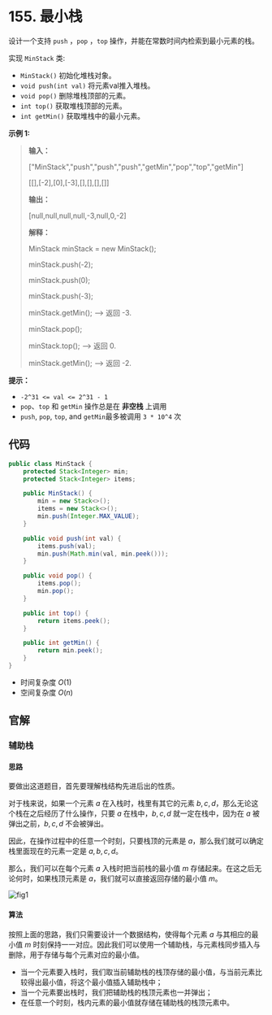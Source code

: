 # 155. 最小栈

设计一个支持 `push` ，`pop` ，`top` 操作，并能在常数时间内检索到最小元素的栈。

实现 `MinStack` 类:

*   `MinStack()` 初始化堆栈对象。
*   `void push(int val)` 将元素val推入堆栈。
*   `void pop()` 删除堆栈顶部的元素。
*   `int top()` 获取堆栈顶部的元素。
*   `int getMin()` 获取堆栈中的最小元素。

**示例 1:** 

> **输入：** 
>
> \["MinStack","push","push","push","getMin","pop","top","getMin"]
>
> \[\[],\[\-2],\[0],\[\-3],\[],\[],\[],\[]]
>
> **输出：** 
>
> \[null,null,null,null,\-3,null,0,\-2]
>
> **解释：** 
>
> MinStack minStack = new MinStack\(\);
>
> minStack\.push\(\-2\);
>
> minStack\.push\(0\);
>
> minStack\.push\(\-3\);
>
> minStack\.getMin\(\);   \-\-\> 返回 \-3\.
>
> minStack\.pop\(\);
>
> minStack\.top\(\);      \-\-\> 返回 0\.
>
> minStack\.getMin\(\);   \-\-\> 返回 \-2\.

**提示：** 

*   `-2^31 <= val <= 2^31 - 1`
*   `pop`、`top` 和 `getMin` 操作总是在 **非空栈**  上调用
*   `push`, `pop`, `top`, and `getMin`最多被调用 `3 * 10^4` 次

## 代码

```java
public class MinStack {
    protected Stack<Integer> min;
    protected Stack<Integer> items;

    public MinStack() {
        min = new Stack<>();
        items = new Stack<>();
        min.push(Integer.MAX_VALUE);
    }

    public void push(int val) {
        items.push(val);
        min.push(Math.min(val, min.peek()));
    }

    public void pop() {
        items.pop();
        min.pop();
    }

    public int top() {
        return items.peek();
    }

    public int getMin() {
        return min.peek();
    }
}
```

- 时间复杂度 $O(1)$
- 空间复杂度 $O(n)$

## 官解

### 辅助栈

#### 思路

要做出这道题目，首先要理解栈结构先进后出的性质。

对于栈来说，如果一个元素 $a$ 在入栈时，栈里有其它的元素 $b,c,d$，那么无论这个栈在之后经历了什么操作，只要 $a$ 在栈中，$b,c,d$ 就一定在栈中，因为在 $a$ 被弹出之前，$b,c,d$ 不会被弹出。

因此，在操作过程中的任意一个时刻，只要栈顶的元素是 $a$，那么我们就可以确定栈里面现在的元素一定是 $a,b,c,d$。

那么，我们可以在每个元素 $a$ 入栈时把当前栈的最小值 $m$ 存储起来。在这之后无论何时，如果栈顶元素是 $a$，我们就可以直接返回存储的最小值 $m$。

![fig1](http://public.file.lvshuhuai.cn/images\155_fig1.gif)

#### 算法

按照上面的思路，我们只需要设计一个数据结构，使得每个元素 $a$ 与其相应的最小值 $m$ 时刻保持一一对应。因此我们可以使用一个辅助栈，与元素栈同步插入与删除，用于存储与每个元素对应的最小值。

- 当一个元素要入栈时，我们取当前辅助栈的栈顶存储的最小值，与当前元素比较得出最小值，将这个最小值插入辅助栈中；
- 当一个元素要出栈时，我们把辅助栈的栈顶元素也一并弹出；
- 在任意一个时刻，栈内元素的最小值就存储在辅助栈的栈顶元素中。